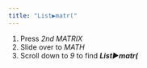 ```yaml
---
title: "List▶matr("
---
```


1. Press *2nd MATRIX*
2. Slide over to *MATH*
3. Scroll down to *9* to find ***List▶matr(***
